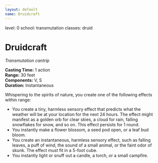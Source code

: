 ```yaml
---
layout: default
name: Druidcraft
---
```

level: 0
school: transmutation
classes: druid

# Druidcraft 
_Transmutation cantrip_ 

**Casting Time:** 1 action    
**Range:** 30 feet    
**Components:** V, S    
**Duration:** Instantaneous 

Whispering to the spirits of nature, you create one of the following effects within range: 
* You create a tiny, harmless sensory effect that predicts what the weather will be at your location for the next 24 hours. The effect might manifest as a golden orb for clear skies, a cloud for rain, falling snowflakes for snow, and so on. This effect persists for 1 round. 
* You instantly make a flower blossom, a seed pod open, or a leaf bud bloom. 
* You create an instantaneous, harmless sensory effect, such as falling leaves, a puff of wind, the sound of a small animal, or the faint odor of skunk. The effect must fit in a 5-foot cube. 
* You instantly light or snuff out a candle, a torch, or a small campfire.